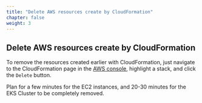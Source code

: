 ```yaml
---
title: "Delete AWS resources create by CloudFormation"
chapter: false
weight: 3
---
```

## Delete AWS resources create by CloudFormation

To remove the resources created earlier with CloudFormation, just navigate to the CloudFormation page in the <a href="https://console.aws.amazon.com/cloudformation/home" target="_blank">AWS console</a>, highlight a stack, and click the `Delete` button.

Plan for a few minutes for the EC2 instances, and 20-30 minutes for the EKS Cluster to be completely removed.

